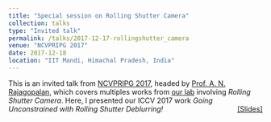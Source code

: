 ```yaml
---
title: "Special session on Rolling Shutter Camera" 
collection: talks
type: "Invited talk"
permalink: /talks/2017-12-17-rollingshutter_camera
venue: "NCVPRIPG 2017"
date: 2017-12-18
location: "IIT Mandi, Himachal Pradesh, India"
---
```

<p style="text-align:left;">
   This is an invited talk from <a href="http://ncvpripg.iitmandi.ac.in/index.html">NCVPRIPG 2017</a>, headed by <a href="http://www.ee.iitm.ac.in/~raju/">Prof. A. N. Rajagopalan</a>, which covers multiples works from <a href="http://www.ee.iitm.ac.in/ipcvlab/">our lab</a> involving <i>Rolling Shutter Camera</i>. Here, I presented our ICCV 2017 work <i>Going Unconstrained with Rolling Shutter Deblurring! </i>  
    <span style="float:right;">
          <a href="https://drive.google.com/open?id=1y7Eb3jBU756K3mi84gv0DDREvQYGLDs8">&#91;Slides&#93;</a>  
    </span>
</p>

           
    
